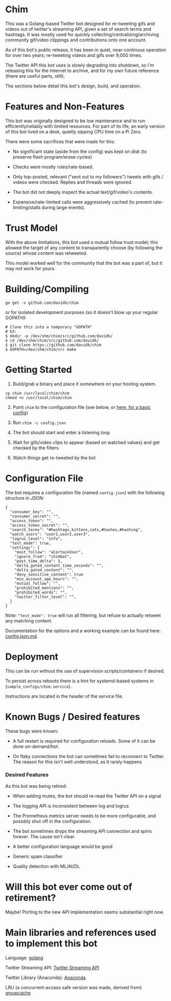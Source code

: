 # Chim

This was a Golang-based Twitter bot designed for re-tweeting gifs and videos out of twitter's streaming API, given a set of search terms and hashtags. It was mostly used for quickly collecting/centralizing/archiving community gif/video clippings and contributions onto one account.

As of this bot's public release, it has been in quiet, near-continous operation for over two years; re-tweeting videos and gifs over 9,000 times.

The Twitter API this bot uses is slowly degrading into shutdown, so i'm releasing this for the Internet to archive, and for my own future reference (there are useful parts, still).

The sections below detail this bot's design, build, and operation.

# Features and Non-Features

This bot was originally designed to be low maintenance and to run efficiently/reliably with limited resources. For part of its life, an early version of this bot lived on a desk, quietly sipping CPU time on a Pi Zero.

There were some sacrifices that were made for this:

* No significant state (aside from the config) was kept on disk (to preserve flash program/erase cycles)

* Checks were mostly rules/rate-based.

* Only top-posted, relevant ("sent out to my followers") tweets with gifs / videos were checked. Replies and threads were ignored.

* The bot did not deeply inspect the actual text/gif/video's contents.

* Expensive/rate-limited calls were aggressively cached (to prevent rate-limiting/stalls during large events).

# Trust Model

With the above limitations, this bot used a mutual follow trust model; this allowed the target of any content to transparently choose (by following the source) whose content was retweeted.

This model worked well for the community that the bot was a part of, but it may not work for yours.

# Building/Compiling

```
go get -v github.com/davidk/chim
```
or for isolated development purposes (so it doesn't blow up your regular GOPATH):

```
# Clone this into a temporary "GOPATH"
# EX: 
$ mkdir -p /dev/shm/chim/src/github.com/davidk/
$ cd /dev/shm/chim/src/github.com/davidk/
$ git clone https://github.com/davidk/chim
$ GOPATH=/dev/shm/chim/src make

```

# Getting Started

1. Build/grab a binary and place it somewhere on your hosting system. 

```
cp chim /usr/local/chim/chim
chmod +x /usr/local/chim/chim
```

2. Point `chim` to the configuration file (see below, or [here, for a basic config](config.json.md))

3. Run `chim -c config.json`

4. The bot should start and enter a listening loop

5. Wait for gifs/video clips to appear (based on watched values) and get checked by the filters

6. Watch things get re-tweeted by the bot

# Configuration File

The bot requires a configuration file (named `config.json`) with the following structure in JSON:

```
{
  "consumer_key": "",
  "consumer_secret": "",
  "access_token": "",
  "access_token_secret": "",
  "search_terms": "#hashtags,kittens,cats,#hashes,#hashing",
  "watch_users": "user1,user2,user3",
  "logrus_level": "info",
  "test_mode": true,
  "settings": {
    "must_follow": "aCertainUser",
    "ignore_from": "chimbot",
    "post_time_delta": 5,
    "delta_gated_content_time_seconds": "",
    "delta_gated_content": "",
    "deny_sensitive_content": true
    "min_account_age_hours": "",
    "mutual_follow": "",
    "prohibited_mentions": "",
    "prohibited_words": "",
    "twitter_filter_level": "",
  }
}
```

Note: `"test_mode": true` will run all filtering, but refuse to actually retweet any matching content.

Documentation for the options and a working example can be found here: [config.json.md](config.json.md).

# Deployment

This can be run without the use of supervision scripts/containers if desired.

To persist across reboots there is a hint for systemd-based systems in (`sample_configs/chim.service`).

Instructions are located in the header of the service file.

# Known Bugs / Desired features

These bugs were known:

* A full restart is required for configuration reloads. Some of it can
be done on-demand/hot.

* On flaky connections the bot can sometimes fail to reconnect to Twitter. The reason
  for this isn't well understood, as it rarely happens

### Desired Features

As this bot was being retired:

* When adding mutes, the bot should re-read the Twitter API on a signal

* The logging API is inconsistent between log and logrus

* The Prometheus metrics server needs to be more configurable, and possibly shut off in the configuration.

* The bot sometimes drops the streaming API connection and spins forever. The cause isn't clear.

* A better configuration language would be good

* Generic spam classifier

* Quality detection with ML/AI/DL

# Will this bot ever come out of retirement?

Maybe! Porting to the new API implementation seems substantial right now.

# Main libraries and references used to implement this bot

Language: [golang](https://golang.org/)

Twitter Streaming API: [Twitter Streaming API](https://dev.twitter.com/streaming/overview)

Twitter Library (Anaconda): [Anaconda](https://github.com/ChimeraCoder/anaconda)

LRU (a concurrent-access safe version was made, derived from) [groupcache](https://github.com/golang/groupcache)

